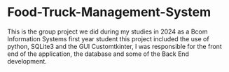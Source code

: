 # Food-Truck-Management-System
This is the group project we did during my studies in 2024 as a Bcom Information Systems first year student this project included the use of python, SQLite3 and the GUI Customtkinter, I was responsible for the front end of the application, the database and some of the Back End development.
